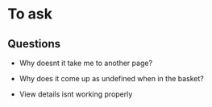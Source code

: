 # To ask

## Questions

* Why doesnt it take me to another page?

* Why does it come up as undefined when in the basket?

* View details isnt working properly